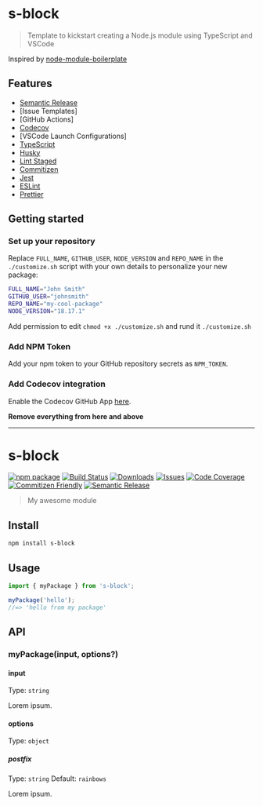 # s-block

> Template to kickstart creating a Node.js module using TypeScript and VSCode

Inspired by [node-module-boilerplate](https://github.com/sindresorhus/node-module-boilerplate)

## Features

- [Semantic Release](https://github.com/semantic-release/semantic-release)
- [Issue Templates]
- [GitHub Actions]
- [Codecov](https://about.codecov.io/)
- [VSCode Launch Configurations]
- [TypeScript](https://www.typescriptlang.org/)
- [Husky](https://github.com/typicode/husky)
- [Lint Staged](https://github.com/okonet/lint-staged)
- [Commitizen](https://github.com/search?q=commitizen)
- [Jest](https://jestjs.io/)
- [ESLint](https://eslint.org/)
- [Prettier](https://prettier.io/)

## Getting started

### Set up your repository

Replace `FULL_NAME`, `GITHUB_USER`, `NODE_VERSION` and `REPO_NAME` in the `./customize.sh` script with your own details to personalize your new package: 

```bash
FULL_NAME="John Smith"
GITHUB_USER="johnsmith"
REPO_NAME="my-cool-package"
NODE_VERSION="18.17.1"
```
Add permission to edit `chmod +x ./customize.sh` and rund it `./customize.sh` 

### Add NPM Token

Add your npm token to your GitHub repository secrets as `NPM_TOKEN`.

### Add Codecov integration

Enable the Codecov GitHub App [here](https://github.com/apps/codecov).

**Remove everything from here and above**

---

# s-block

[![npm package][npm-img]][npm-url]
[![Build Status][build-img]][build-url]
[![Downloads][downloads-img]][downloads-url]
[![Issues][issues-img]][issues-url]
[![Code Coverage][codecov-img]][codecov-url]
[![Commitizen Friendly][commitizen-img]][commitizen-url]
[![Semantic Release][semantic-release-img]][semantic-release-url]

> My awesome module

## Install

```bash
npm install s-block
```

## Usage

```ts
import { myPackage } from 's-block';

myPackage('hello');
//=> 'hello from my package'
```

## API

### myPackage(input, options?)

#### input

Type: `string`

Lorem ipsum.

#### options

Type: `object`

##### postfix

Type: `string`
Default: `rainbows`

Lorem ipsum.

[build-img]:https://github.com/SebastianWesolowski/s-block/actions/workflows/release.yml/badge.svg
[build-url]:https://github.com/SebastianWesolowski/s-block/actions/workflows/release.yml
[downloads-img]:https://img.shields.io/npm/dt/s-block
[downloads-url]:https://www.npmtrends.com/s-block
[npm-img]:https://img.shields.io/npm/v/s-block
[npm-url]:https://www.npmjs.com/package/s-block
[issues-img]:https://img.shields.io/github/issues/SebastianWesolowski/s-block
[issues-url]:https://github.com/SebastianWesolowski/s-block/issues
[codecov-img]:https://codecov.io/gh/SebastianWesolowski/s-block/branch/main/graph/badge.svg
[codecov-url]:https://codecov.io/gh/SebastianWesolowski/s-block
[semantic-release-img]:https://img.shields.io/badge/%20%20%F0%9F%93%A6%F0%9F%9A%80-semantic--release-e10079.svg
[semantic-release-url]:https://github.com/semantic-release/semantic-release
[commitizen-img]:https://img.shields.io/badge/commitizen-friendly-brightgreen.svg
[commitizen-url]:http://commitizen.github.io/cz-cli/
